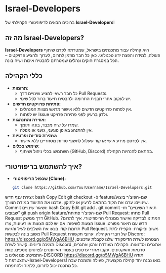 # Israel-Developers

ברוכים הבאים לריפוזיטורי הקהילתי של **Israel-Developers**!

## מה זה Israel-Developers?

**Israel-Developers** היא קהילה עבור מתכנתים בישראל, שמטרתה לקדם שיתוף פעולה, למידה והפצת ידע טכנולוגי. כאן כל חבר מוזמן לתרום, לערוך ולהציע פרויקטים – הכל במסגרת חוקים ונהלים שמטרתם להבטיח איכות ושיח בונה.

## כללי הקהילה

- **תרומות:**  
  - כל חבר רשאי להציע שינויים דרך Pull Requests.  
  - יש לעקוב אחרי תבנית התרומה ולהבטיח תיעוד ברור לכל שינוי.  
- **פתיחת פרויקטים חדשים:**  
  - אין לפתוח פרויקטים חדשים ללא אישור מראש מצוות המנהלים.  
  - יש לפתוח Issue ולדון ברעיון לפני פתיחת פרויקט.
- **אווירה והתנהגות:**  
  - שמרו על שיח מכבד, בונה ותומך.  
  - אין להתנהג באופן פוגעני, גזעני או מפלה.
- **שמירת סודיות ופרטיות:**  
  - אין לפרסם מידע אישי או קוד שעלול לחשוף סודות מסחריים ללא אישור.
- **שימוש בכלים:**  
  - השתמשו בכלי ניהול ושיתוף (GitHub, Discord) בהתאם להנחיות הקהילה.

## איך להשתמש בריפוזיטורי?

- **שכפול הריפוזיטורי (Clone):**
  ```bash
  git clone https://github.com/YourUsername/Israel-Developers.git
יצירת ענף חדש:
bash
Copy
Edit
git checkout -b feature/שם-הפיצ'ר
ביצוע שינויים:
ערכו את הקוד בהתאם לרעיון או לתיקון.
עדכנו את התיעוד במידת הצורך.
Commit ושיגור שינויים:
bash
Copy
Edit
git add .
git commit -m "תיאור השינויים שבוצעו"
git push origin feature/שם-הפיצ'ר
פתיחת Pull Request:
פתחו Pull Request דרך ממשק GitHub.
המתינו לבדיקה ואישור ממנהלי הריפוזיטורי.
איך לתרום?
הצעות לשיפור:
אם יש לכם הצעות או רעיונות, צרו Issue חדש עם תיאור מפורט.
תרומת קוד:
בצעו את השלבים לעיל והגישו Pull Request.
משוב וביקורת:
הקפידו לתת משוב בונה לבקשות Pull Request של חברי הקהילה.
ערוצי תקשורת
Discord: https://discord.gg/p5MWgA6BHU
הצטרפו לשרת הדיסקורד שלנו לקבלת עדכונים, תמיכה ודיונים:
קישור לשרת Discord
אתגרים וסדנאות:
הקהילה מעודדת ארגון אתגרים, סדנאות והאקטונים.
עקבו אחרי עדכונים בעמוד האיוונטים לפרטים נוספים.
צוות התמיכה:
פנו אלינו ב-DISCORD https://discord.gg/p5MWgA6BHU
תודה שהצטרפת ל-Israel-Developers!
בואו נבנה יחד קהילה מקצועית, פעילה ותומכת שבה כל מתכנת יכול לתרום, ללמוד ולהתפתח.
